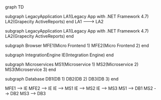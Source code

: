 graph TD

  subgraph LegacyApplication
    LA1(Legacy App with .NET Framework 4.7)
    LA2(Grapecity ActiveReports)
  end
  LA1 ---> LA2
  
  subgraph LegacyApplication
    LA1(Legacy App with .NET Framework 4.7)
    LA2(Grapecity ActiveReports)
  end

  subgraph Browser
    MFE1(Micro Frontend 1)
    MFE2(Micro Frontend 2)
  end

  subgraph IntegrationEngine
    IE(Integration Engine)
  end

  subgraph Microservices
    MS1(Microservice 1)
    MS2(Microservice 2)
    MS3(Microservice 3)
  end

  subgraph Database
    DB1(DB 1)
    DB2(DB 2)
    DB3(DB 3)
  end

  MFE1 --> IE
  MFE2 --> IE
  IE --> MS1
  IE --> MS2
  IE --> MS3
  MS1 --> DB1
  MS2 --> DB2
  MS3 --> DB3
